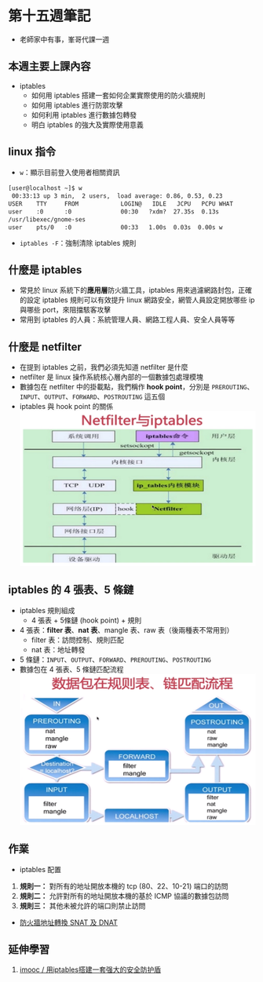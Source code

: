 # 第十五週筆記
* 老師家中有事，峯哥代課一週

## 本週主要上課內容
* iptables
    * 如何用 iptables 搭建一套如何企業實際使用的防火牆規則
    * 如何用 iptables 進行防禦攻擊
    * 如何利用 iptables 進行數據包轉發
    * 明白 iptables 的強大及實際使用意義

## linux 指令
* `w`：顯示目前登入使用者相關資訊
```
[user@localhost ~]$ w
 00:33:13 up 3 min,  2 users,  load average: 0.86, 0.53, 0.23
USER 	TTY  	FROM         	LOGIN@   IDLE   JCPU   PCPU WHAT
user 	:0   	:0           	00:30   ?xdm?  27.35s  0.13s /usr/libexec/gnome-ses
user 	pts/0	:0           	00:33	1.00s  0.03s  0.00s w
```
* `iptables -F`：強制清除 iptables 規則

## 什麼是 iptables 
* 常見於 linux 系統下的**應用層**防火牆工具，iptables 用來過濾網路封包，正確的設定 iptables 規則可以有效提升 linux 網路安全，網管人員設定開放哪些 ip 與哪些 port，來阻擋駭客攻擊
* 常用到 iptables 的人員：系統管理人員、網路工程人員、安全人員等等

## 什麼是 netfilter
* 在提到 iptables 之前，我們必須先知道 netfilter 是什麼
* netfilter 是 linux 操作系統核心層內部的一個數據包處理模塊
* 數據包在 netfilter 中的掛載點，我們稱作 **hook point**，分別是 `PREROUTING`、`INPUT`、`OUTPUT`、`FORWARD`、`POSTROUTING` 這五個
* iptables 與 hook point 的關係<br>
    <img src="Week15/hook_point.PNG" width="550px" /> 

## iptables 的 4 張表、5 條鏈
* iptables 規則組成
    * 4 張表 + 5條鏈 (hook point) + 規則
* 4 張表：**filter 表**、**nat 表**、mangle 表、raw 表（後兩種表不常用到）
    * filter 表：訪問控制、規則匹配
    * nat 表：地址轉發
* 5 條鏈：`INPUT`、`OUTPUT`、`FORWARD`、`PREROUTING`、`POSTROUTING`
* 數據包在 4 張表、5 條鏈匹配流程<br>
    <img src="Week15/process.PNG" width="550px" /> 

## 作業
* iptables 配置
1. **規則一：** 對所有的地址開放本機的 tcp (80、22、10-21) 端口的訪問
2. **規則二：** 允許對所有的地址開放本機的基於 ICMP 協議的數據包訪問
3. **規則三：** 其他未被允許的端口則禁止訪問

* [防火牆地址轉換 SNAT 及 DNAT](https://blog.csdn.net/chengxuyuanyonghu/article/details/64441374)

## 延伸學習
1. [imooc / 用iptables搭建一套强大的安全防护盾](https://www.imooc.com/learn/389)